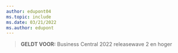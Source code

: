 ```yaml
---
author: edupont04
ms.topic: include
ms.date: 03/21/2022
ms.author: edupont
---
```

> **GELDT VOOR:** Business Central 2022 releasewave 2 en hoger